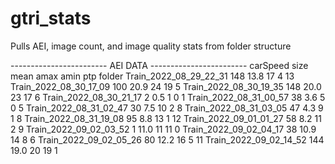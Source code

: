 # gtri_stats
Pulls AEI, image count, and image quality stats from folder structure


------------------------ AEI DATA ------------------------
                       carSpeed
                           size  mean amax amin ptp
folder
Train_2022_08_29_22_31      148  13.8   17    4  13
Train_2022_08_30_17_09      100  20.9   24   19   5
Train_2022_08_30_19_35      148  20.0   23   17   6
Train_2022_08_30_21_17        2   0.5    1    0   1
Train_2022_08_31_00_57       38   3.6    5    0   5
Train_2022_08_31_02_47       30   7.5   10    2   8
Train_2022_08_31_03_05       47   4.3    9    1   8
Train_2022_08_31_19_08       95   8.8   13    1  12
Train_2022_09_01_01_27       58   8.2   11    2   9
Train_2022_09_02_03_52        1  11.0   11   11   0
Train_2022_09_02_04_17       38  10.9   14    8   6
Train_2022_09_02_05_26       80  12.2   16    5  11
Train_2022_09_02_14_52      144  19.0   20   19   1
